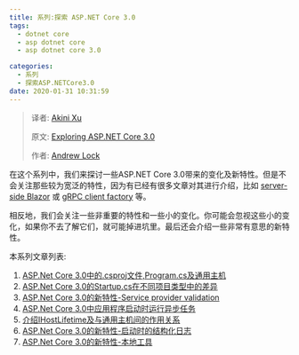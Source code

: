 ```yaml
---
title: 系列:探索 ASP.NET Core 3.0
tags: 
  - dotnet core
  - asp dotnet core
  - asp dotnet core 3.0

categories:
  - 系列
  - 探索ASP.NETCore3.0
date: 2020-01-31 10:31:59
---
```


> 译者:  [Akini Xu](/)
>
> 原文:  [Exploring ASP.NET Core 3.0](https://andrewlock.net/series/exploring-asp-net-core-3/) 
>
> 作者:  [Andrew Lock](https://andrewlock.net/about/)
>

在这个系列中，我们来探讨一些ASP.NET Core 3.0带来的变化及新特性。但是不会关注那些较为宽泛的特性，因为有已经有很多文章对其进行介绍，比如  [server-side Blazor](https://docs.microsoft.com/en-us/aspnet/core/blazor/?view=aspnetcore-3.0) 或 [gRPC client factory](https://docs.microsoft.com/en-us/aspnet/core/tutorials/grpc/grpc-start)  等。 

相反地，我们会关注一些非重要的特性和一些小的变化。你可能会忽视这些小的变化，如果你不去了解它们，就可能掉进坑里。最后还会介绍一些非常有意思的新特性。

本系列文章列表:

1. [ASP.Net Core 3.0中的.csproj文件,Program.cs及通用主机](/exploring-the-new-project-file-program-and-the-generic-host-in-asp-net-core-3/)
4. [ASP.Net Core 3.0的Startup.cs在不同项目类型中的差异](/comparing-startup-between-the-asp-net-core-3-templates/)
5. [ASP.Net Core 3.0的新特性-Service provider validation](/new-in-asp-net-core-3-service-provider-validation)
6. [ASP.Net Core 3.0中应用程序启动时运行异步任务](/running-async-tasks-on-app-startup-in-asp-net-core-3)
7. [介绍IHostLifetime及与通用主机间的作用关系](/introducing-ihostlifetime-and-untangling-the-generic-host-startup-interactions)
8. [ASP.Net Core 3.0的新特性-启动时的结构化日志](/new-in-aspnetcore-3-structured-logging-for-startup-messages)
9. [ASP.Net Core 3.0的新特性-本地工具](/new-in-net-core-3-local-tools)

